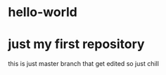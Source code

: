 # hello-world
just my first repository
==================

this is just master branch that get edited
so just chill
